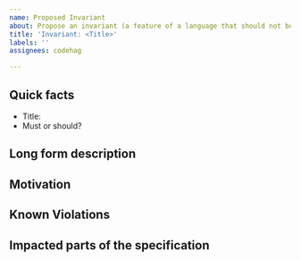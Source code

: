 ```yaml
---
name: Proposed Invariant
about: Propose an invariant (a feature of a language that should not be changed)
title: 'Invariant: <Title>'
labels: ''
assignees: codehag

---
```


## Quick facts

* Title: <!-- Title -->
* Must or should? <!-- pick one. if there are violations that can not be restricted to a well defined portion of the spec (such as use-strict) then this will be a should. If this is a new constraint that should be respected in the future, or it cannot be recorded in the specification, create a design principle. -->

## Long form description
<!-- add long form description of the invariant, what it is used for, possibly with samples -->

## Motivation
<!-- Why do we want to defend this invariant? What property does it give to a program that would be lost if it is broken or removed? -->

## Known Violations
<!-- this invariant may be true in only a subset of the language, for example strict mode -->

## Impacted parts of the specification
<!-- Which parts of the specification enable this invariant? Which ones possibly break it? -->
